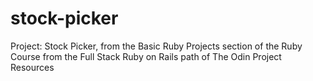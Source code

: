 # stock-picker
Project: Stock Picker, from the Basic Ruby Projects section of the Ruby Course from the Full Stack Ruby on Rails path of The Odin Project Resources
